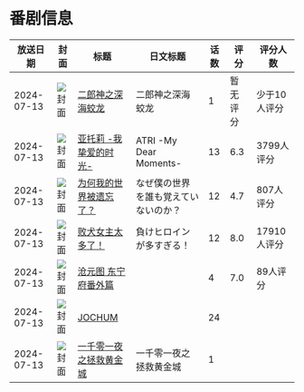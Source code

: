 # 番剧信息

|放送日期|封面|标题|日文标题|话数|评分|评分人数|
|---|---|---|---|---|---|---|
|2024-07-13|![封面](https://lain.bgm.tv/pic/cover/c/42/fe/389657_2un2d.jpg)|[二郎神之深海蛟龙](https://bangumi.tv/subject/389657)|二郎神之深海蛟龙|1|暂无评分|少于10人评分|
|2024-07-13|![封面](https://lain.bgm.tv/pic/cover/c/66/6d/397604_TgJ63.jpg)|[亚托莉 -我挚爱的时光-](https://bangumi.tv/subject/397604)|ATRI -My Dear Moments-|13|6.3|3799人评分|
|2024-07-13|![封面](https://lain.bgm.tv/pic/cover/c/b4/f9/446615_qpXQH.jpg)|[为何我的世界被遗忘了？](https://bangumi.tv/subject/446615)|なぜ僕の世界を誰も覚えていないのか？|12|4.7|807人评分|
|2024-07-13|![封面](https://lain.bgm.tv/pic/cover/c/e4/dc/464376_NsZRw.jpg)|[败犬女主太多了！](https://bangumi.tv/subject/464376)|負けヒロインが多すぎる！|12|8.0|17910人评分|
|2024-07-13|![封面](https://lain.bgm.tv/pic/cover/c/69/7a/469416_Bqkb8.jpg)|[沧元图 东宁府番外篇](https://bangumi.tv/subject/469416)||4|7.0|89人评分|
|2024-07-13|![封面](https://lain.bgm.tv/pic/cover/c/a2/7f/490781_Ret00.jpg)|[JOCHUM](https://bangumi.tv/subject/490781)||24|||
|2024-07-13|![封面](https://lain.bgm.tv/pic/cover/c/ba/bc/500090_Rc4ce.jpg)|[一千零一夜之拯救黄金城](https://bangumi.tv/subject/500090)|一千零一夜之拯救黄金城|1|||
